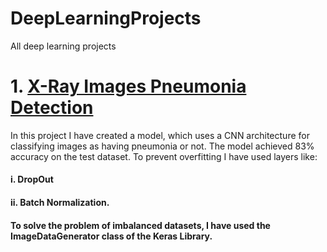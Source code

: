 # DeepLearningProjects
All deep learning projects

# 1. [X-Ray Images Pneumonia Detection](https://github.com/2000siddharth/DeepLearningProjects/blob/master/pneumonia-detection.ipynb)
In this project I have created a model, which uses a CNN architecture for classifying images as having pneumonia or not.
The model achieved 83% accuracy on the test dataset. To prevent overfitting I have used layers like:
#### i. DropOut
#### ii. Batch Normalization.
#### To solve the problem of imbalanced datasets, I have used the ImageDataGenerator class of the Keras Library.
